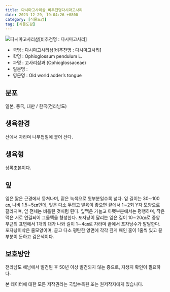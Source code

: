 ```yaml
---
title: 다시마고사리삼_비추천명다시마고사리
date: 2023-12-29, 19:04:26 +0800
category: [식물도감]
tag: [식물도감]
---
```




![다시마고사리삼[비추천명 : 다시마고사리]](http://www.nature.go.kr/fileUpload/plants/basic/Ophioglossaceae/Ophioglossum/17584/7_th2.JPG)
- 국명 : 다시마고사리삼[비추천명 : 다시마고사리]
- 학명 : Ophioglossum pendulum L.
- 과명 : 고사리삼과 (Ophioglossaceae)
- 일본명 : 
- 영문명 : Old world adder’s tongue


## 분포
일본, 중국, 대만 / 한국(전라남도) 
## 생육환경
산에서 자라며 나무껍질에 붙어 산다.
## 생육형
상록초본이다.
## 잎
잎은 짧은 근경에서 뭉쳐나며, 짙은 녹색으로 윗부분일수록 넓다. 잎 길이는 30∼100㎝, 나비 1.5∼5㎝인데, 잎은 다소 두껍고 발육이 좋으면 끝에서 1∼2회 Y자 모양으로 갈라지며, 잎 전체는 비틀린 것처럼 된다. 잎맥은 가늘고 아랫부분에서는 평행하며, 작은 맥은 서로 연결되어 그물맥을 형성한다. 포자낭이 달리는 잎은 길이 10∼20㎝로 중앙 부근의 표면에서 1개의 대가 나와 길이 1∼4㎝로 자라며 끝에서 포자낭수가 발달한다. 포자낭이삭은 줄모양이며, 곧고 다소 평탄한 양면에 각각 깊게 패인 홈이 1줄씩 있고 끝부분이 둔하고 검은색이다.
## 보호방안
전라남도 해남에서 발견된 후 50년 이상 발견되지 않는 종으로, 자생지 확인이 필요하다.






본 데이터에 대한 모든 저작권리는 국립수목원 또는 원저작자에게 있습니다.
